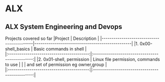 # ALX


## ALX System Engineering and Devops

Projects covered so far
|Project                                    |        Description                              |
|-------------------------------------------|-------------------------------------------------|
|1. 0x00-shell_basics                       |         Basic commands in shell                 |   
|:-----------------------------------------:|:-----------------------------------------------:|
|2. 0x01-shell, permission                  |         Linux file permission, commands to use  |
|                                           |         and set of permission eg owner,group    |                                      
|:-----------------------------------------:|:-----------------------------------------------:|                                           
